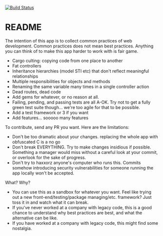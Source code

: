 [![Build Status](https://travis-ci.org/EvanBurchard/legacy.svg?branch=master)](https://travis-ci.org/EvanBurchard/legacy)

# README

The intention of this app is to collect common practices of web development.  Common practices does not mean best practices. Anything you can think of to make this app harder to work with is fair game.

* Cargo culting: copying code from one place to another
* Fat controllers
* Inheritance hierarchies (model STI etc) that don't reflect meaningful relationships
* Multiple responsibilities for objects and methods
* Renaming the same variable many times in a single controller action
* Dead routes, dead code
* Add gems for whatever, or no reason at all.
* Failing, pending, and passing tests are all A-OK.  Try not to get a fully green test suite though... we're too agile for that to be possible.
* Add a test framework or 3 if you want
* Add features... sooooo many features  

To contribute, send any PR you want.  Here are the limitations:
* Don't be too dramatic about your changes. replacing the whole app with obfuscated C is a no go
* Don't break EVERYTHING.  Try to make changes insidious if possible.  Something a manager would miss without a careful look at your commit, or overlook for the sake of progress.
* Don't try to haxxorz anyone's computer who runs this.  Commits somehow introducing security vulnerabilities for someone running the app locally won't be accepted.

What?  Why?
* You can use this as a sandbox for whatever you want.  Feel like trying out a new front-end/testing/package managing/etc. framework? Just toss it in and watch what it can break.
* If you've never worked at a company with legacy code, this is a good chance to understand why best practices are best, and what the alternative can be like.
* If you have worked at a company with legacy code, this might find some nostalgia.
